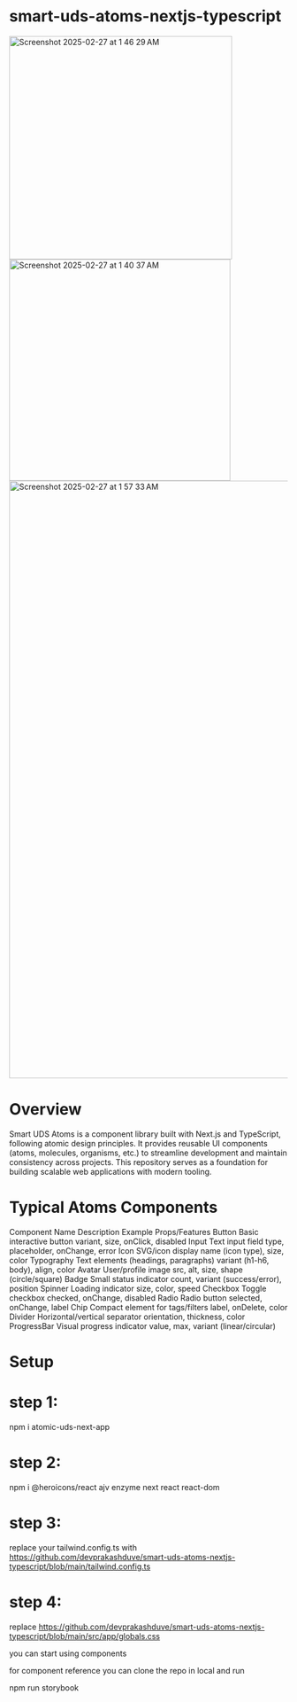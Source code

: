 # smart-uds-atoms-nextjs-typescript

<img width="403" alt="Screenshot 2025-02-27 at 1 46 29 AM" src="https://github.com/user-attachments/assets/42a3ea5a-2ab6-4213-a2fe-ffbc157d36ad" />

<img width="400" alt="Screenshot 2025-02-27 at 1 40 37 AM" src="https://github.com/user-attachments/assets/696039fb-a18e-451c-9ada-46ed2f961a27" />

<img width="1079" alt="Screenshot 2025-02-27 at 1 57 33 AM" src="https://github.com/user-attachments/assets/33a4f30c-6dfa-4cc4-a79d-464f11ba6da2" />

# Overview

Smart UDS Atoms is a component library built with Next.js and TypeScript, following atomic design principles. It provides reusable UI components (atoms, molecules, organisms, etc.) to streamline development and maintain consistency across projects. This repository serves as a foundation for building scalable web applications with modern tooling.

# Typical Atoms Components

Component Name Description Example Props/Features
Button Basic interactive button variant, size, onClick, disabled
Input Text input field type, placeholder, onChange, error
Icon SVG/icon display name (icon type), size, color
Typography Text elements (headings, paragraphs) variant (h1-h6, body), align, color
Avatar User/profile image src, alt, size, shape (circle/square)
Badge Small status indicator count, variant (success/error), position
Spinner Loading indicator size, color, speed
Checkbox Toggle checkbox checked, onChange, disabled
Radio Radio button selected, onChange, label
Chip Compact element for tags/filters label, onDelete, color
Divider Horizontal/vertical separator orientation, thickness, color
ProgressBar Visual progress indicator value, max, variant (linear/circular)

# Setup

# step 1:

npm i atomic-uds-next-app

# step 2:

npm i @heroicons/react ajv enzyme next react react-dom

# step 3:

replace your tailwind.config.ts with https://github.com/devprakashduve/smart-uds-atoms-nextjs-typescript/blob/main/tailwind.config.ts

# step 4:

replace https://github.com/devprakashduve/smart-uds-atoms-nextjs-typescript/blob/main/src/app/globals.css

you can start using components

for component reference you can clone the repo in local and run

npm run storybook
